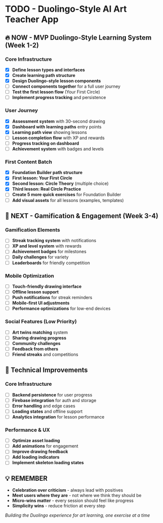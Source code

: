 # TODO - Duolingo-Style AI Art Teacher App

## 🔥 NOW - MVP Duolingo-Style Learning System (Week 1-2)

### Core Infrastructure
- [x] **Define lesson types and interfaces**
- [x] **Create learning path structure**
- [x] **Design Duolingo-style lesson components**
- [ ] **Connect components together** for a full user journey
- [ ] **Test the first lesson flow** (Your First Circle)
- [ ] **Implement progress tracking** and persistence

### User Journey
- [x] **Assessment system** with 30-second drawing
- [x] **Dashboard with learning paths** entry points
- [x] **Learning path view** showing lessons
- [ ] **Lesson completion flow** with XP and rewards
- [ ] **Progress tracking on dashboard**
- [ ] **Achievement system** with badges and levels

### First Content Batch
- [x] **Foundation Builder path structure**
- [x] **First lesson: Your First Circle**
- [x] **Second lesson: Circle Theory** (multiple choice)
- [x] **Third lesson: Real Circle Practice**
- [ ] **Create 5 more quick exercises** for Foundation Builder
- [ ] **Add visual assets** for all lessons (examples, templates)

## 🚀 NEXT - Gamification & Engagement (Week 3-4)

### Gamification Elements
- [ ] **Streak tracking system** with notifications
- [ ] **XP and level system** with rewards
- [ ] **Achievement badges** for milestones
- [ ] **Daily challenges** for variety
- [ ] **Leaderboards** for friendly competition

### Mobile Optimization
- [ ] **Touch-friendly drawing interface**
- [ ] **Offline lesson support**
- [ ] **Push notifications** for streak reminders
- [ ] **Mobile-first UI adjustments**
- [ ] **Performance optimizations** for low-end devices

### Social Features (Low Priority)
- [ ] **Art twins matching** system
- [ ] **Sharing drawing progress**
- [ ] **Community challenges**
- [ ] **Feedback from others**
- [ ] **Friend streaks** and competitions

## 🔧 Technical Improvements

### Core Infrastructure
- [ ] **Backend persistence** for user progress
- [ ] **Firebase integration** for auth and storage
- [ ] **Error handling** and edge cases
- [ ] **Loading states** and offline support
- [ ] **Analytics integration** for lesson performance

### Performance & UX
- [ ] **Optimize asset loading**
- [ ] **Add animations** for engagement
- [ ] **Improve drawing feedback**
- [ ] **Add loading indicators**
- [ ] **Implement skeleton loading states**

## 💡 REMEMBER
- **Celebration over criticism** - always lead with positives
- **Meet users where they are** - not where we think they should be  
- **Micro-wins matter** - every session should feel like progress
- **Simplicity wins** - reduce friction at every step

*Building the Duolingo experience for art learning, one exercise at a time*